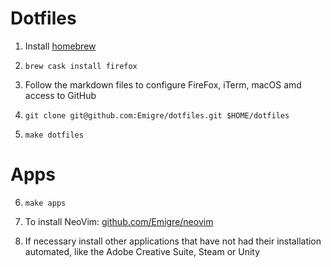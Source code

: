 # Dotfiles

1. Install [homebrew](https://brew.sh/) 

2. `brew cask install firefox`

3. Follow the markdown files to configure FireFox, iTerm, macOS amd access to GitHub

4. `git clone git@github.com:Emigre/dotfiles.git $HOME/dotfiles`

5. `make dotfiles` 

# Apps

6. `make apps`

5. To install NeoVim: [github.com/Emigre/neovim](https://github.com/Emigre/neovim)

6. If necessary install other applications that have not had their installation automated, like the Adobe Creative Suite, Steam or Unity

